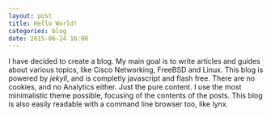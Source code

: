 ```yaml
---
layout: post
title: Hello World!
categories: blog
date: 2015-06-24 16:00
---
```


I have decided to create a blog. My main goal is to write articles and guides about various topics, like Cisco Networking, FreeBSD and Linux. This blog is powered by *jekyll*, and is completly javascript and flash free. There are no cookies, and no Analytics either. Just the pure content. I use the most minimalistic theme possible, focusing of the contents of the posts. This blog is also easily readable with a command line browser too, like lynx.
